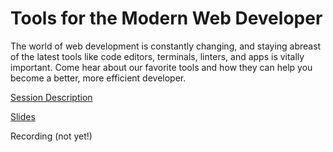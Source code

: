 # Tools for the Modern Web Developer

The world of web development is constantly changing, and staying abreast of the latest tools like code editors, terminals, linters, and apps is vitally important. Come hear about our favorite tools and how they can help you become a better, more efficient developer.

[Session Description](https://devsummit2018.schedule.esri.com/schedule/1379391571)

[Slides](http://esriurl.com/ModernTools2018)

Recording (not yet!)
